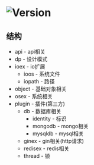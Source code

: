 # ![Version](https://img.shields.io/badge/version-0.0.27-green.svg)

## 结构
* api - api相关
* dp - 设计模式
* ioex - io扩展
  * ioos - 系统文件
  * iopath - 路径
* object - 基础对象相关
* osex - 系统相关
* plugin - 插件(第三方)
  * db - 数据库相关
    * identity - 标识
    * mongodb - mongo相关
    * mysqldb - mysql相关
  * ginex - gin相关(http请求)
  * redisex - redis相关
  * thread - 锁